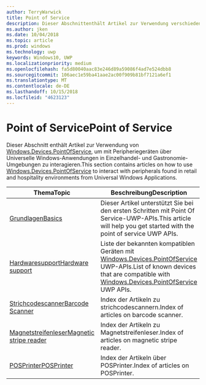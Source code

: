 ```yaml
---
author: TerryWarwick
title: Point of Service
description: Dieser Abschnittenthält Artikel zur Verwendung verschiedener Features des Point-of-Service-Namespace.
ms.author: jken
ms.date: 10/04/2018
ms.topic: article
ms.prod: windows
ms.technology: uwp
keywords: Windows10, UWP
ms.localizationpriority: medium
ms.openlocfilehash: fa5d80040aac83e246d89a59086f4ad7e524dbb8
ms.sourcegitcommit: 106aec1e59ba41aae2ac00f909b81bf7121a6ef1
ms.translationtype: MT
ms.contentlocale: de-DE
ms.lasthandoff: 10/15/2018
ms.locfileid: "4623123"
---
```

# <a name="point-of-service"></a><span data-ttu-id="636ac-104">Point of Service</span><span class="sxs-lookup"><span data-stu-id="636ac-104">Point of Service</span></span>
<span data-ttu-id="636ac-105">Dieser Abschnitt enthält Artikel zur Verwendung von [Windows.Devices.PointOfService](https://docs.microsoft.com/uwp/api/windows.devices.pointofservice), um mit Peripheriegeräten über Universelle Windows-Anwendungen in Einzelhandel- und Gastronomie-Umgebungen zu interagieren.</span><span class="sxs-lookup"><span data-stu-id="636ac-105">This section contains articles on how to use [Windows.Devices.PointOfService](https://docs.microsoft.com/uwp/api/windows.devices.pointofservice) to interact with peripherals found in retail and hospitality environments from Universal Windows Applications.</span></span>

| <span data-ttu-id="636ac-106">Thema</span><span class="sxs-lookup"><span data-stu-id="636ac-106">Topic</span></span> | <span data-ttu-id="636ac-107">Beschreibung</span><span class="sxs-lookup"><span data-stu-id="636ac-107">Description</span></span> |
|------|------------|
| [<span data-ttu-id="636ac-108">Grundlagen</span><span class="sxs-lookup"><span data-stu-id="636ac-108">Basics</span></span>](pos-basics.md) | <span data-ttu-id="636ac-109">Dieser Artikel unterstützt Sie bei den ersten Schritten mit Point Of Service-UWP-APIs.</span><span class="sxs-lookup"><span data-stu-id="636ac-109">This article will help you get started with the point of service UWP APIs.</span></span> |
| [<span data-ttu-id="636ac-110">Hardwaresupport</span><span class="sxs-lookup"><span data-stu-id="636ac-110">Hardware support</span></span>](pos-device-support.md) | <span data-ttu-id="636ac-111">Liste der bekannten kompatiblen Geräten mit [Windows.Devices.PointOfService](https://aka.ms/pointofservice-api) UWP-APIs.</span><span class="sxs-lookup"><span data-stu-id="636ac-111">List of known devices that are compatible with [Windows.Devices.PointOfService](https://aka.ms/pointofservice-api) UWP APIs.</span></span> |
| [<span data-ttu-id="636ac-112">Strichcodescanner</span><span class="sxs-lookup"><span data-stu-id="636ac-112">Barcode Scanner</span></span>](pos-barcodescanner.md) | <span data-ttu-id="636ac-113">Index der Artikeln zu strichcodescannern.</span><span class="sxs-lookup"><span data-stu-id="636ac-113">Index of articles on barcode scanner.</span></span> |
| [<span data-ttu-id="636ac-114">Magnetstreifenleser</span><span class="sxs-lookup"><span data-stu-id="636ac-114">Magnetic stripe reader</span></span>](pos-magnetic-stripe-reader.md) | <span data-ttu-id="636ac-115">Index der Artikeln zu Magnetstreifenleser.</span><span class="sxs-lookup"><span data-stu-id="636ac-115">Index of articles on magnetic stripe reader.</span></span>
| [<span data-ttu-id="636ac-116">POSPrinter</span><span class="sxs-lookup"><span data-stu-id="636ac-116">POSPrinter</span></span>](pos-printer.md) | <span data-ttu-id="636ac-117">Index der Artikeln über POSPrinter.</span><span class="sxs-lookup"><span data-stu-id="636ac-117">Index of articles on POSPrinter.</span></span> |